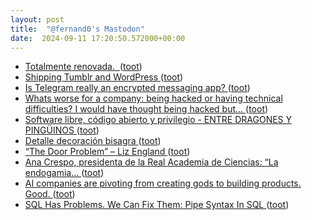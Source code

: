 ```yaml
---
layout: post
title:  "@fernand0's Mastodon"
date:  2024-09-11 17:20:50.572000+00:00
---
```

*  [Totalmente renovada.  ](https://avecesunafoto.wordpress.com/2024/09/11/totalmente-renovada) ([toot](https://mastodon.social/@fernand0/113120067621301863))
*  [Shipping Tumblr and WordPress ](https://automattic.com/2024/08/27/shipping-tumblr-and-wordpress) ([toot](https://mastodon.social/@fernand0/113120000098557373))
*  [Is Telegram really an encrypted messaging app? ](https://blog.cryptographyengineering.com/2024/08/25/telegram-is-not-really-an-encrypted-messaging-app) ([toot](https://mastodon.social/@fernand0/113119909283225910))
*  [Whats worse for a company: being hacked or having technical difficulties? I would have thought being hacked but... ](https://blog.computationalcomplexity.org/2024/08/whats-worse-for-company-being-hacked-or.htm) ([toot](https://mastodon.social/@fernand0/113119624844869181))
*  [Software libre, código abierto y privilegio - ENTRE DRAGONES Y PINGÜINOS ](https://angelesbroullon.gitlab.io/entredragonesypinguinos/2024/08/21/20240821-floss-y-privilegio) ([toot](https://mastodon.social/@fernand0/113119403188902901))
*  [Detalle decoración bisagra ](https://www.flickr.com/photos/fernand0/53946096771) ([toot](https://mastodon.social/@fernand0/113118685745242379))
*  [“The Door Problem” – Liz England ](https://lizengland.com/blog/2014/04/the-door-problem) ([toot](https://mastodon.social/@fernand0/113118627544847126))
*  [Ana Crespo, presidenta de la Real Academia de Ciencias: “La endogamia…  ](https://archive.fo/sr599) ([toot](https://mastodon.social/@fernand0/113118521101990498))
*  [AI companies are pivoting from creating gods to building products. Good. ](https://www.aisnakeoil.com/p/ai-companies-are-pivoting-from-creatin) ([toot](https://mastodon.social/@fernand0/113118167602702026))
*  [SQL Has Problems. We Can Fix Them: Pipe Syntax In SQL ](https://research.google/pubs/sql-has-problems-we-can-fix-them-pipe-syntax-in-sql) ([toot](https://mastodon.social/@fernand0/113118023458954728))
